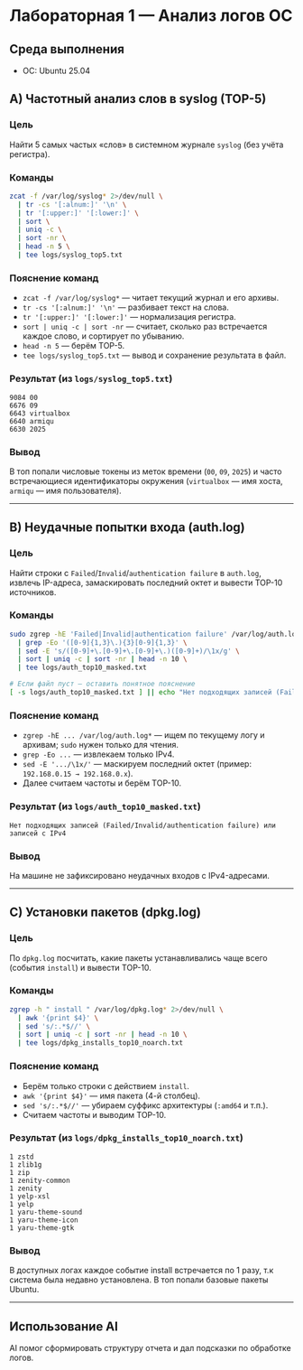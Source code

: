 # Лабораторная 1 — Анализ логов ОС

## Среда выполнения

* ОС: Ubuntu 25.04

## A) Частотный анализ слов в syslog (TOP-5)

### Цель

Найти 5 самых частых «слов» в системном журнале `syslog` (без учёта регистра).

### Команды

```bash
zcat -f /var/log/syslog* 2>/dev/null \
  | tr -cs '[:alnum:]' '\n' \
  | tr '[:upper:]' '[:lower:]' \
  | sort \
  | uniq -c \
  | sort -nr \
  | head -n 5 \
  | tee logs/syslog_top5.txt
```

### Пояснение команд

* `zcat -f /var/log/syslog*` — читает текущий журнал и его архивы.
* `tr -cs '[:alnum:]' '\n'` — разбивает текст на слова.
* `tr '[:upper:]' '[:lower:]'` — нормализация регистра.
* `sort | uniq -c | sort -nr` — считает, сколько раз встречается каждое слово, и сортирует по убыванию.
* `head -n 5` — берём TOP-5.
* `tee logs/syslog_top5.txt` — вывод и сохранение результата в файл.

### Результат (из `logs/syslog_top5.txt`)

```
9084 00
6676 09
6643 virtualbox
6640 armiqu
6630 2025
```

### Вывод

В топ попали числовые токены из меток времени (`00`, `09`, `2025`) и часто встречающиеся идентификаторы окружения (`virtualbox` — имя хоста, `armiqu` — имя пользователя).

---

## B) Неудачные попытки входа (auth.log)

### Цель

Найти строки с `Failed`/`Invalid`/`authentication failure` в `auth.log`, извлечь IP-адреса, замаскировать последний октет и вывести TOP-10 источников.

### Команды

```bash
sudo zgrep -hE 'Failed|Invalid|authentication failure' /var/log/auth.log* 2>/dev/null \
  | grep -Eo '([0-9]{1,3}\.){3}[0-9]{1,3}' \
  | sed -E 's/([0-9]+\.[0-9]+\.[0-9]+\.)([0-9]+)/\1x/g' \
  | sort | uniq -c | sort -nr | head -n 10 \
  | tee logs/auth_top10_masked.txt

# Если файл пуст — оставить понятное пояснение
[ -s logs/auth_top10_masked.txt ] || echo "Нет подходящих записей (Failed/Invalid/authentication failure) или записей с IPv4" | tee logs/auth_top10_masked.txt
```

### Пояснение команд

* `zgrep -hE ... /var/log/auth.log*` — ищем по текущему логу и архивам; `sudo` нужен только для чтения.
* `grep -Eo ...` — извлекаем только IPv4.
* `sed -E '.../\1x/'` — маскируем последний октет (пример: `192.168.0.15 → 192.168.0.x`).
* Далее считаем частоты и берём TOP-10.

### Результат (из `logs/auth_top10_masked.txt`)

```
Нет подходящих записей (Failed/Invalid/authentication failure) или записей с IPv4
```

### Вывод

На машине не зафиксировано неудачных входов с IPv4-адресами.

---

## C) Установки пакетов (dpkg.log)

### Цель

По `dpkg.log` посчитать, какие пакеты устанавливались чаще всего (события `install`) и вывести TOP-10.

### Команды

```bash
zgrep -h " install " /var/log/dpkg.log* 2>/dev/null \
  | awk '{print $4}' \
  | sed 's/:.*$//' \
  | sort | uniq -c | sort -nr | head -n 10 \
  | tee logs/dpkg_installs_top10_noarch.txt
```

### Пояснение команд

* Берём только строки с действием `install`.
* `awk '{print $4}'` — имя пакета (4-й столбец).
* `sed 's/:.*$//'` — убираем суффикс архитектуры (`:amd64` и т.п.).
* Считаем частоты и выводим TOP-10.

### Результат (из `logs/dpkg_installs_top10_noarch.txt`)

```
1 zstd
1 zlib1g
1 zip
1 zenity-common
1 zenity
1 yelp-xsl
1 yelp
1 yaru-theme-sound
1 yaru-theme-icon
1 yaru-theme-gtk
```

### Вывод

В доступных логах каждое событие install встречается по 1 разу, т.к система была недавно установлена. В топ попали базовые пакеты Ubuntu.

---

## Использование AI

AI помог сформировать структуру отчета и дал подсказки по обработке логов.
